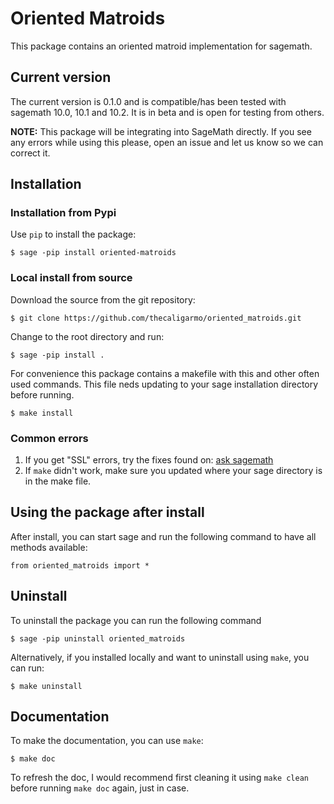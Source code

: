 # Oriented Matroids

This package contains an oriented matroid implementation for sagemath.

## Current version

The current version is 0.1.0 and is compatible/has been tested with sagemath 10.0, 10.1 and 10.2. It is in beta and is open for testing from others.

**NOTE:** This package will be integrating into SageMath directly. If you see any errors while using this please, open an issue and let us know so we can correct it.


## Installation

### Installation from Pypi
Use `pip` to install the package:

```
$ sage -pip install oriented-matroids
```

### Local install from source
Download the source from the git repository:
```
$ git clone https://github.com/thecaligarmo/oriented_matroids.git
```

Change to the root directory and run:
```
$ sage -pip install .
```

For convenience this package contains a makefile with this and other often used commands. This file neds updating to your sage installation directory before running.

```
$ make install
```

### Common errors

1. If you get "SSL" errors, try the fixes found on: [ask sagemath](https://ask.sagemath.org/question/51130/ssl-error-using-sage-pip-install-to-download-a-package/)
2. If `make` didn't work, make sure you updated where your sage directory is in the make file.


## Using the package after install
After install, you can start sage and run the following command to have all methods available:
```
from oriented_matroids import *
```

## Uninstall
To uninstall the package you can run the following command
```
$ sage -pip uninstall oriented_matroids
```

Alternatively, if you installed locally and want to uninstall using `make`, you can run:
```
$ make uninstall
```

## Documentation
To make the documentation, you can use `make`:
```
$ make doc
```

To refresh the doc, I would recommend first cleaning it using `make clean` before running `make doc` again, just in case.

